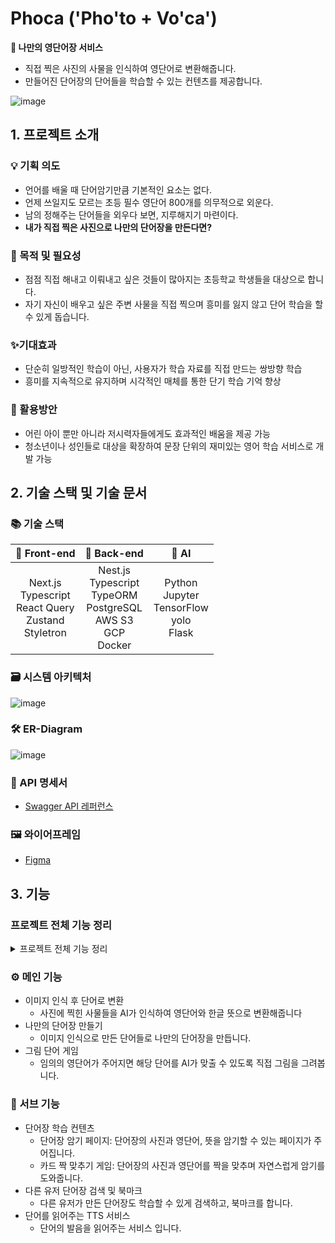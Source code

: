 # **Phoca ('Pho'to + Vo'ca')**

**📝 나만의 영단어장 서비스**

- 직접 찍은 사진의 사물을 인식하여 영단어로 변환해줍니다.
- 만들어진 단어장의 단어들을 학습할 수 있는 컨텐츠를 제공합니다.

![image](https://user-images.githubusercontent.com/59808674/176880303-1b710483-03c5-4314-b2ee-271d6a02471a.png)    

## 1. 프로젝트 소개

### 💡 기획 의도
- 언어를 배울 때 단어암기만큼 기본적인 요소는 없다.
- 언제 쓰일지도 모르는 초등 필수 영단어 800개를 의무적으로 외운다.
- 남의 정해주는 단어들을 외우다 보면, 지루해지기 마련이다.
- **내가 직접 찍은 사진으로 나만의 단어장을 만든다면?**

### 📍 목적 및 필요성
- 점점 직접 해내고 이뤄내고 싶은 것들이 많아지는 초등학교 학생들을 대상으로 합니다.
- 자기 자신이 배우고 싶은 주변 사물을 직접 찍으며 흥미를 잃지 않고 단어 학습을 할수 있게 돕습니다.

### ✨기대효과
- 단순히 일방적인 학습이 아닌, 사용자가 학습 자료를 직접 만드는 쌍방향 학습
- 흥미를 지속적으로 유지하며 시각적인 매체를 통한 단기 학습 기억 향상

### 🎈 활용방안
- 어린 아이 뿐만 아니라 저시력자들에게도 효과적인 배움을 제공 가능
- 청소년이나 성인들로 대상을 확장하여 문장 단위의 재미있는 영어 학습 서비스로 개발 가능

## 2. 기술 스택 및 기술 문서

### 📚 기술 스택
| 📕 Front-end | 📘 Back-end | 📗 AI |
| :---: | :---: | :---: |
|Next.js<br />Typescript<br />React Query<br />Zustand<br />Styletron<br />|Nest.js<br />Typescript<br />TypeORM<br />PostgreSQL<br />AWS S3<br />GCP<br />Docker<br />|Python<br />Jupyter<br />TensorFlow<br />yolo<br />Flask<br />|

### 🗃 시스템 아키텍처
![image](https://user-images.githubusercontent.com/59808674/176872369-f3cee8a6-fa93-4064-a4aa-b838eccd7b4c.png)  

### 🛠 ER-Diagram
![image](https://user-images.githubusercontent.com/59808674/176872435-04b84c54-7552-4814-9825-e51f71d738c7.png)  

### 📃 API 명세서
- [Swagger API 레퍼런스](https://app.swaggerhub.com/apis/PHOCAHELP/phoca-api-docs/1.0)

### 🖼 와이어프레임
- [Figma](https://www.figma.com/file/L48aThyqqlQRMsaaUQqMXa/DEVMON)

## 3. 기능

### 프로젝트 전체 기능 정리

<details>
<summary>프로젝트 전체 기능 정리</summary>
<div markdown="1">

#### [ 메인 페이지 ] : `FE 이창민`
- 각 페이지로 이동하는 버튼
- 단어장 보러가기 / 단어 퀴즈 보러가기 버튼 클릭 시 로그인 요청 모달 띄움  
  (제한 : 로그인 안 했을 때)


#### [ 학습 가이드 페이지 ] : `FE 이창민`
- 각 기능 소개  
  (단어장 만들기, 단어장 보러가기, 그림퀴즈 하러가기, 단어퀴즈 하러가기)


#### [ 단어장 만들기 ] :`FE 백지유`, `BE 김신웅`, `AI 김은혜`
- `/word/upload` 페이지
   - 이미지 파일 첨부/드랍 가능
   - 단어를 인식할 사진을 넣으면 넣은 사진을 보여줌
   - 사진을 첨부해 사진 보내기 버튼 클릭 시 결과화면인 `/word/result`로 이동
   - 인식할 수 없는 사진일 경우 '등록할 수 없는 이미지입니다.' 라는 에러 메세지를 유저에게 보여줌  
     (이후 새로고침으로 다시 사진을 등록할 수 있게 함)
- `/word/result/[id]` 페이지
   - AI가 인식한 영어 단어 확인 가능  
     (정확도가 제일 큰 단어 기준)
   - tts 버튼 클릭 시 단어의 발음 확인 가능
   - 편집 아이콘 버튼 클릭 시 영어단어, 뜻 수정 가능    
     (체크리스트로 후보 단어 제공 또는 직접 작성 가능)
   - 단어장 저장하기 버튼 클릭 시 로그인 요청 모달 띄움  
     (로그인 안 했을 때, 이동하기 클릭 시 로그인으로 이동 후 로그인 하면 다시 결과 페이지로 이동 가능)
   - 단어장 저장하기 버튼 클릭 시 단어장 목록 선택 가능
   - 단어장 목록 선택 모달에서 단어장 추가 가능  
     (이름, 공개 여부)
   - 단어장 목록 선택 모달에서 단어장 선택 후 저장하면 단어장에 단어가 저장됨


#### [ 마이페이지 ] : `FE 이창민`, `BE 남혜민`
- 회원 정보 확인 가능  
  (사진, 이름, 이메일, 코멘트, 내 단어장 개수, 북마크한 단어장 개수)
- 단어장 둘러보기 버튼 클릭 시 다른 사람의 공개된 단어장을 확인할 수 있는 `/network`로 이동
- 내 단어장 바로가기 버튼 클릭 시 내 단어장/북마크한 단어장을 확인할 수 있는 `/vocabulary`로 이동
- 회원 정보 수정하기 버튼 클릭 시 회원 정보 수정 가능  
  (사진, 이름, 코멘트)
- 회원 정보 수정하기 모달에서 비밀번호 변경 버튼 클릭 시 비밀번호 변경 가능
- 회원 정보 수정하기 모달에서 회원 탈퇴 버튼 클릭 시 회원 탈퇴 가능  
  (이때 확인 모달을 띄워 회원 탈퇴 여부를 한 번 더 물음 => 실수 방지)
- 회원 정보 수정 후 수정 완료 버튼 클릭 시 수정된 회원 정보가 저장됨


#### [ 네트워크 페이지 ] : `FE 이창민`, `BE 김신웅`
- 다른 사람의 공개된 단어장 목록 확인 가능
- 하트 버튼 클릭 시 다른 사람의 단어장을 북마크에 저장 가능
- 단어장 카드 클릭 시 단어장의 저장된 단어를 확인할 수 있는 `/vocabulary/[id]`로 이동


#### [ 내 단어장/북마크 단어장 페이지 ] : `FE 이창민`, `BE 김신웅`
- 내 단어장 페이지
   - 내 단어장 확인 가능
   - 공개 여부 버튼 클릭 시 공개 여부 전환 가능  
     (지구본 - public, 자물쇠 - private)
   - 편집 버튼 클릭 시 단어장 이름 변경, 단어장 삭제 가능
   - 단어장 카드 클릭 시 단어장의 저장된 단어를 확인할 수 있는 `/vocabulary/[id]`로 이동
- 북마크 단어장 페이지
   - 페이지 상단의 스위치 버튼 클릭 시 내 단어장 <-> 북마크 단어장 전환 가능
   - 하트 버튼 클릭 시 북마크 해제 가능
   - 단어장 카드 클릭 시 단어장의 저장된 단어를 확인할 수 있는 `/vocabulary/[id]`로 이동


#### [ 단어 페이지 ] : `FE 백지유`, `BE 김신웅`
- 단어장에 저장된 단어의 정보 확인 가능  
   (사진, 영어단어, 한글 뜻)
- tts 버튼 클릭 시 단어의 발음 확인 가능
- 편집 아이콘 버튼 클릭 시 영어 단어, 한글 뜻 수정 가능
- 휴지통 아이콘 버튼 클릭 시 단어 삭제 가능  
  (이때 확인 모달을 띄워 단어 삭제 여부를 한 번 더 물음 => 실수 방지)


#### [ 그림 퀴즈 하러가기 페이지 ] : `FE 백지유`, `BE 김신웅`, `AI 조인철`
- 그림으로 그릴 영어 단어 확인 가능
- 문제로 주어진 단어를 보고 캔버스에 그림 그리기 가능
- 모두 지우기 버튼 클릭 시 캔버스에 그린 그림 초기화 가능
- 제출하기 버튼 클릭 시 그린 그림과 AI가 인식한 결과 비교해 결과 모달 띄움
  (문제로 주어진 단어와 뜻, AI가 예측한 단어 확인 가능)


#### [ 단어 퀴즈 하러가기 페이지 ] : `FE 백지유`, `BE 김신웅`
- 단어 퀴즈 페이지 안내 카드
- 단어 짝 맞추기 게임 버튼, 단어장 외우기 버튼 클릭 시 단어장 선택 모달 창을 띄움
- 단어 짝 맞추기 게임 버튼 클릭, 단어장 선택 후 게임을 할 수 있는 `/wordQuiz/game/[id]`로 이동  
 (제한 : 단어장에 저장된 단어가 8개 이상일 때 가능)
- 단어장 외우기 버튼 클릭, 단어장 선택 후 단어를 외울 수 있는 `/wordQuiz/voca/[id]`로 이동  
 (제한 : 단어장에 저장된 단어가 1개 이상일 때 가능)


#### [ 단어 짝 맞추기 게임 페이지 ] : `FE 이창민`, `BE 김신웅`
- 단어장의 단어들로 짝 맞추기 게임 가능
- 게임 종료 후 홈으로 버튼 클릭 시 메인 페이지인 `/`로 이동
- 게임 종료 후 다시 할래요 버튼 클릭 시 단어 퀴즈 하러가기 페이지인 `/wordQuiz`로 이동


#### [ 단어장 외우기 페이지 ] : `FE 백지유`, `BE 김신웅`
- 단어장의 영어 단어들을 하나씩 확인 가능
- tts 버튼 클릭 시 단어의 발음 확인 가능
- 단어 카드 클릭 시 한글 뜻 확인 가능
  (다시 한 번 더 클릭하면 한글 뜻 숨기기 가능)
- 단어 카드 아래 세모 버튼 클릭 시 이전 단어, 다음 단어 이동 가능


#### [ 로그인 / 회원가입 페이지 ] : `FE 백지유`, `BE 남혜민`
- 회원가입 페이지
   - 이메일, 이름, 비밀번호, 비밀번호 확인 입력 후 회원가입 가능
   - 상단의 pocha 로고를 눌러 메인 페이지인 `/`로 이동 가능
- 로그인 페이지
   - 이메일, 비밀번호 입력 후 로그인 가능
   - 상단의 pocha 로고를 눌러 메인 페이지인 `/`로 이동 가능
   - 회원가입 버튼 클릭 시 회원가입 페이지인 `/register`로 이동
   - 비밀번호 찾기 버튼 클릭 시 임시 비밀번호 발급 모달 띄움
   - 임시 비밀번호 발급 모달에서 회원가입 시 입력했던 이메일을 입력하면 해당 이메일로 임시 비밀번호 발급
   - kakao 로그인 가능

</div>
</details>


### ⚙ 메인 기능
- 이미지 인식 후 단어로 변환
    - 사진에 찍힌 사물들을 AI가 인식하여 영단어와 한글 뜻으로 변환해줍니다
- 나만의 단어장 만들기
    - 이미지 인식으로 만든 단어들로 나만의 단어장을 만듭니다.
- 그림 단어 게임
    - 임의의 영단어가 주어지면 해당 단어를 AI가 맞출 수 있도록 직접 그림을 그려봅니다.

### 🔧 서브 기능
- 단어장 학습 컨텐츠
    - 단어장 암기 페이지: 단어장의 사진과 영단어, 뜻을 암기할 수 있는 페이지가 주어집니다.
    - 카드 짝 맞추기 게임: 단어장의 사진과 영단어를 짝을 맞추며 자연스럽게 암기를 도와줍니다.
- 다른 유저 단어장 검색 및 북마크
    - 다른 유저가 만든 단어장도 학습할 수 있게 검색하고, 북마크를 합니다.
- 단어를 읽어주는 TTS 서비스  
    - 단어의 발음을 읽어주는 서비스 입니다.

